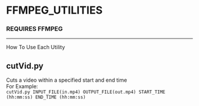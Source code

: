 # FFMPEG_UTILITIES

### REQUIRES FFMPEG

---

How To Use Each Utility

## cutVid.py

Cuts a video within a specified start and end time  
For Example:  
`cutVid.py INPUT_FILE(in.mp4) OUTPUT_FILE(out.mp4) START_TIME (hh:mm:ss) END_TIME (hh:mm:ss)`
